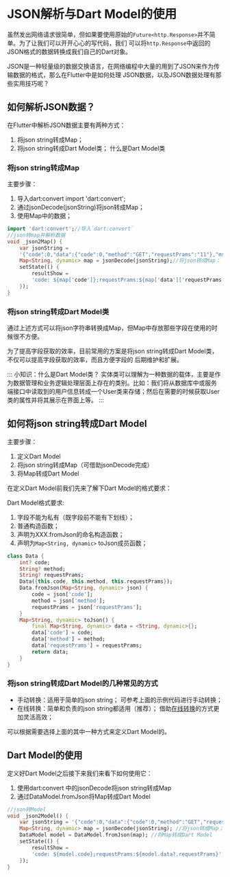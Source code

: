 # JSON解析与Dart Model的使用

虽然发出网络请求很简单，但如果要使用原始的`Future<http.Response>`并不简单。为了让我们可以开开心心的写代码，我们
可以将`http.Response`中返回的JSON格式的数据转换成我们自己的Dart对象。

JSON是一种轻量级的数据交换语言，在网络编程中大量的用到了JSON来作为传输数据的格式，那么在Flutter中是如何处理
JSON数据，以及JSON数据处理有那些实用技巧呢？

## 如何解析JSON数据？

在Flutter中解析JSON数据主要有两种方式：

1. 将json string转成Map；
2. 将json string转成Dart Model类；
    什么是Dart Model类

### 将json string转成Map

主要步骤：
1. 导入dart:convert
    import 'dart:convert';
2. 通过jsonDecode(jsonString)将json转成Map；
3. 使用Map中的数据；

```dart
import 'dart:convert';//导入`dart:convert`
//json转map并解析数据
void _json2Map() {
    var jsonString =
    '{"code":0,"data":{"code":0,"method":"GET","requestPrams":"11"},"msg":"SUCCESS."}';
    Map<String, dynamic> map = jsonDecode(jsonString);//将json转成Map；
    setState(() {
        resultShow =
        'code: ${map['code']};requestPrams:${map['data']['requestPrams']}';//使用Map中的数据
    });
}
```

### 将json string转成Dart Model类

通过上述方式可以将json字符串转换成Map，但Map中存放那些字段在使用的时候很不方便。

为了提高字段获取的效率，目前常用的方案是将json string转成Dart Model类，不仅可以提高字段获取的效率，而且方便字段的
后期维护和扩展。

::: 小知识：什么是Dart Model类？
实体类可以理解为一种数据的载体，主要是作为数据管理和业务逻辑处理层面上存在的类别。比如：我们将从数据库中或服务
端接口中读取到的用户信息转成一个User类来存储；然后在需要的时候获取User类的属性并将其展示在界面上等。
:::

## 如何将json string转成Dart Model

主要步骤：

1. 定义Dart Model
2. 将json string转成Map（可借助jsonDecode完成）
3. 将Map转成Dart Model

在定义Dart Model前我们先来了解下Dart Model的格式要求：

Dart Model格式要求:

1. 字段不能为私有（既字段前不能有下划线）；
2. 普通构造函数；
3. 声明为XXX.fromJson的命名构造函数；
4. 声明为`Map<String, dynamic>` toJson成员函数；

```dart
class Data {
    int? code;
    String? method;
    String? requestPrams;
    Data({this.code, this.method, this.requestPrams});
    Data.fromJson(Map<String, dynamic> json) {
        code = json['code'];
        method = json['method'];
        requestPrams = json['requestPrams'];
    }
    Map<String, dynamic> toJson() {
        final Map<String, dynamic> data = <String, dynamic>{};
        data['code'] = code;
        data['method'] = method;
        data['requestPrams'] = requestPrams;
        return data;
    }
}
```

### 将json string转成Dart Model的几种常见的方式

- 手动转换：适用于简单的json string；
    可参考上面的示例代码进行手动转换；
- 在线转换：简单和负责的json string都适用（推荐）；
    借助[在线转换](https://json.flutterschool.cn/)的方式更加灵活高效；

可以根据需要选择上面的其中一种方式来定义Dart Model的。

## Dart Model的使用

定义好Dart Model之后接下来我们来看下如何使用它：


1. 使用dart:convert 中的jsonDecode将json string转成Map
2. 通过DataModel.fromJson将Map转成Dart Model

```dart
//json转Model
void _json2Model() {
    var jsonString = '{"code":0,"data":{"code":0,"method":"GET","requestPrams":"11"},"msg":"SUCCESS."}';
    Map<String, dynamic> map = jsonDecode(jsonString); //将json转成Map；
    DataModel model = DataModel.fromJson(map); //将Map转成Dart Model
    setState(() {
        resultShow =
        'code: ${model.code};requestPrams:${model.data?.requestPrams}'; //使用Map中的数据
    });
}
```
